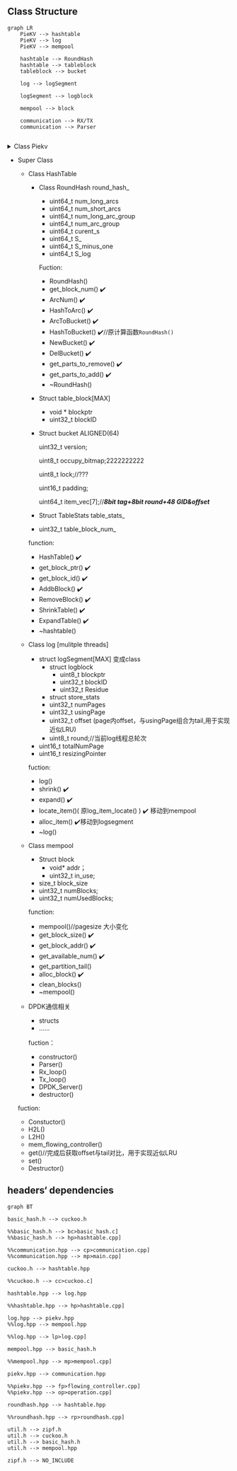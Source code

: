 ## Class Structure

```mermaid
graph LR
	PieKV --> hashtable	
	PieKV --> log
	PieKV --> mempool
	
	hashtable --> RoundHash
	hashtable --> tableblock
	tableblock --> bucket

	log --> logSegment

	logSegment --> logblock

	mempool --> block

	communication --> RX/TX
	communication --> Parser
	

```
<details>
<summary>Class Piekv</summary>
<details>
	<summary>Class HashTable</summary>
		- time
		- way
	</details>
</details>

- Super Class
    - Class HashTable
        - Class RoundHash round_hash_
            - uint64_t num_long_arcs
            - uint64_t num_short_arcs
            - uint64_t num_long_arc_group
            - uint64_t num_arc_group
            - uint64_t curent_s
            - uint64_t S_
            - uint64_t S_minus_one
            - uint64_t S_log
            
            Fuction:
            
            - RoundHash()
            - get_block_num() ✔️
            - ArcNum() ✔️
            - HashToArc() ✔️
            - ArcToBucket() ✔️
            - HashToBucket() ✔️//原计算函数`RoundHash()`
            - NewBucket() ✔️
            - DelBucket() ✔️
            - get_parts_to_remove() ✔️
            - get_parts_to_add() ✔️
            - ~RoundHash()
        - Struct table_block[MAX]
            - void * blockptr
            - uint32_t blockID
        - Struct bucket ALIGNED(64)
            
            uint32_t version;
            
            uint8_t occupy_bitmap;2222222222
            
            uint8_t lock;//???
            
            uint16_t padding;
            
            uint64_t item_vec[7];//***8bit tag+8bit round+48 GID&offset***
            
        - Struct TableStats table_stats_
        - uint32_t table_block_num_
        
        function:
        
        - HashTable()  ✔️
        - get_block_ptr() ✔️
        - get_block_id() ✔️
        - AddbBlock() ✔️
        - RemoveBlock() ✔️
        - ShrinkTable() ✔️
        - ExpandTable() ✔️
        - ~hashtable()
    - Class log [mulitple threads]
        - struct logSegment[MAX]  变成class
            - struct logblock
                - uint8_t blockptr
                - uint32_t blockID
                - uint32_t Residue
            - struct store_stats
            - uint32_t numPages
            - uint32_t usingPage
            - uint32_t offset (page内offset，与usingPage组合为tail,用于实现近似LRU)
            - uint8_t round;//当前log线程总轮次
        - uint16_t totalNumPage
        - uint16_t resizingPointer
        
        fuction:
        
        - log()
        - shrink() ✔️
        - expand() ✔️
        - locate_item()( 原log_item_locate() ) ✔️ 移动到mempool
        - alloc_item() ✔️移动到logsegment
        - ~log()
    - Class mempool
        - Struct block
            - void* addr；
            - uint32_t in_use;
        - size_t block_size
        - uint32_t numBlocks;
        - uint32_t numUsedBlocks;
        
        function:
        
        - mempool()//pagesize 大小变化
        - get_block_size() ✔️
        - get_block_addr() ✔️
        - get_available_num() ✔️
        - get_partition_tail()
        - alloc_block() ✔️
        - clean_blocks()
        - ~mempool()
    - DPDK通信相关
        - structs
        - ……
        
        fuction：
        
        - constructor()
        - Parser()
        - Rx_loop()
        - Tx_loop()
        - DPDK_Server()
        - destructor()
    
    fuction:
    
    - Constuctor()
    - H2L()
    - L2H()
    - mem_flowing_controller()
    - get()//完成后获取offset与tail对比，用于实现近似LRU
    - set()
    - Destructor()

## headers‘ dependencies

```mermaid
graph BT
	
basic_hash.h --> cuckoo.h

%%basic_hash.h --> bc>basic_hash.c]
%%basic_hash.h --> hp>hashtable.cpp]

%%communication.hpp --> cp>communication.cpp]
%%communication.hpp --> mp>main.cpp]

cuckoo.h --> hashtable.hpp

%%cuckoo.h --> cc>cuckoo.c]

hashtable.hpp --> log.hpp

%%hashtable.hpp --> hp>hashtable.cpp]

log.hpp --> piekv.hpp
%%log.hpp --> mempool.hpp

%%log.hpp --> lp>log.cpp]

mempool.hpp --> basic_hash.h

%%mempool.hpp --> mp>mempool.cpp]

piekv.hpp --> communication.hpp

%%piekv.hpp --> fp>flowing_controller.cpp]
%%piekv.hpp --> op>operation.cpp]

roundhash.hpp --> hashtable.hpp

%%roundhash.hpp --> rp>roundhash.cpp]

util.h --> zipf.h
util.h --> cuckoo.h
util.h --> basic_hash.h
util.h --> mempool.hpp

zipf.h --> NO_INCLUDE

```
